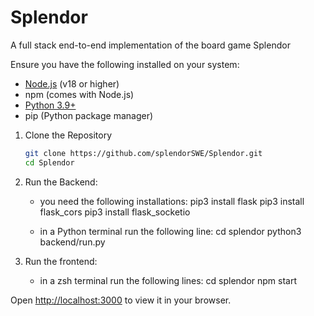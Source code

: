 # Splendor

A full stack end-to-end implementation of the board game Splendor

Ensure you have the following installed on your system:
- [Node.js](https://nodejs.org/) (v18 or higher)
- npm (comes with Node.js)
- [Python 3.9+](https://www.python.org/)
- pip (Python package manager)

1. Clone the Repository
    ```bash
    git clone https://github.com/splendorSWE/Splendor.git
    cd Splendor

2. Run the Backend:
    - you need the following installations:
        pip3 install flask
        pip3 install flask\_cors
        pip3 install flask\_socketio

    - in a Python terminal run the following line:
        cd splendor
        python3 backend/run.py

3. Run the frontend:
    - in a zsh terminal run the following lines:
        cd splendor
        npm start

Open [http://localhost:3000](http://localhost:3000) to view it in your browser.
